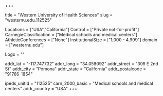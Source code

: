 
+++

title = "Western University of Health Sciences"
slug = "westernu.edu_112525"

Locations = ["USA","California"]
Control = ["Private not-for-profit"]
CarnegieClassification = ["Medical schools and medical centers"]
AthleticConferences = ["None"]
InstitutionalSize = ["1,000 - 4,999"]
domain = ["westernu.edu"]

Logo = ""

addr_lat = "-117.747732"
addr_long = "34.058092"
addr_street = "309 E 2nd St"
addr_city = "Pomona"
addr_state = "California"
addr_postalcode = "91766-1854"

ipeds_unitid = "112525"
carn_2000_basic = "Medical schools and medical centers"
addr_country = "USA"
+++
    
